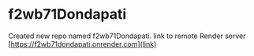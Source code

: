 # f2wb71Dondapati
Created new repo named f2wb71Dondapati.
 link to  remote Render server [https://f2wb71dondapati.onrender.com](link)

